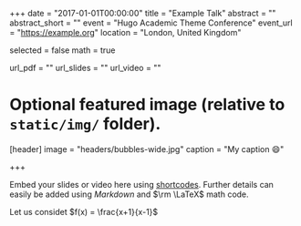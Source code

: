 +++
date = "2017-01-01T00:00:00"
title = "Example Talk"
abstract = ""
abstract_short = ""
event = "Hugo Academic Theme Conference"
event_url = "https://example.org"
location = "London, United Kingdom"

selected = false
math = true

url_pdf = ""
url_slides = ""
url_video = ""

# Optional featured image (relative to `static/img/` folder).
[header]
image = "headers/bubbles-wide.jpg"
caption = "My caption :smile:"

+++

Embed your slides or video here using [shortcodes](https://gcushen.github.io/hugo-academic-demo/post/writing-markdown-latex/). Further details can easily be added using *Markdown* and $\rm \LaTeX$ math code. 

Let us considet $f(x) = \frac{x+1}{x-1}$

